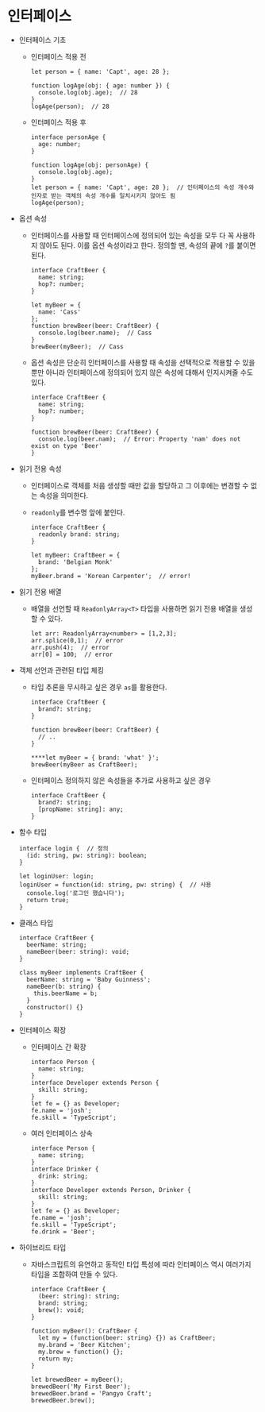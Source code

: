 # 인터페이스

- 인터페이스 기초
    - 인터페이스 적용 전
        
        ```tsx
        let person = { name: 'Capt', age: 28 };
        
        function logAge(obj: { age: number }) {
          console.log(obj.age);  // 28
        }
        logAge(person);  // 28
        ```
        
    - 인터페이스 적용 후
        
        ```tsx
        interface personAge {
          age: number;
        }
        
        function logAge(obj: personAge) {
          console.log(obj.age);
        }
        let person = { name: 'Capt', age: 28 };  // 인터페이스의 속성 개수와 인자로 받는 객체의 속성 개수를 일치시키지 않아도 됨
        logAge(person);
        ```
        
- 옵션 속성
    - 인터페이스를 사용할 때 인터페이스에 정의되어 있는 속성을 모두 다 꼭 사용하지 않아도 된다. 이를 옵션 속성이라고 한다. 정의할 땐, 속성의 끝에 `?`를 붙이면 된다.
        
        ```tsx
        interface CraftBeer {
          name: string;
          hop?: number;  
        }
        
        let myBeer = {
          name: 'Cass'
        };
        function brewBeer(beer: CraftBeer) {
          console.log(beer.name);  // Cass
        }
        brewBeer(myBeer);  // Cass
        ```
        
    - 옵션 속성은 단순히 인터페이스를 사용할 때 속성을 선택적으로 적용할 수 있을 뿐만 아니라 인터페이스에 정의되어 있지 않은 속성에 대해서 인지시켜줄 수도 있다.
        
        ```tsx
        interface CraftBeer {
          name: string;
          hop?: number;
        }
        
        function brewBeer(beer: CraftBeer) {
          console.log(beer.nam);  // Error: Property 'nam' does not exist on type 'Beer'
        }
        ```
        
- 읽기 전용 속성
    - 인터페이스로 객체를 처음 생성할 때만 값을 할당하고 그 이후에는 변경할 수 없는 속성을 의미한다.
    - `readonly`를 변수명 앞에 붙인다.
        
        ```tsx
        interface CraftBeer {
          readonly brand: string;
        }
        
        let myBeer: CraftBeer = {
          brand: 'Belgian Monk'
        };
        myBeer.brand = 'Korean Carpenter';  // error!
        ```
        
- 읽기 전용 배열
    - 배열을 선언할 때 `ReadonlyArray<T>` 타입을 사용하면 읽기 전용 배열을 생성할 수 있다.
        
        ```tsx
        let arr: ReadonlyArray<number> = [1,2,3];
        arr.splice(0,1);  // error
        arr.push(4);  // error
        arr[0] = 100;  // error
        ```
        
- 객체 선언과 관련된 타입 체킹
    - 타입 추론을 무시하고 싶은 경우 `as`를 활용한다.
        
        ```tsx
        interface CraftBeer {
          brand?: string;
        }
        
        function brewBeer(beer: CraftBeer) {
          // ..
        }
        
        ****let myBeer = { brand: 'what' }';
        brewBeer(myBeer as CraftBeer);
        ```
        
    - 인터페이스 정의하지 않은 속성들을 추가로 사용하고 싶은 경우
        
        ```tsx
        interface CraftBeer {
          brand?: string;
          [propName: string]: any;
        }
        ```
        
- 함수 타입
    
    ```tsx
    interface login {  // 정의
      (id: string, pw: string): boolean;
    }
    
    let loginUser: login;
    loginUser = function(id: string, pw: string) {  // 사용
      console.log('로그인 했습니다');
      return true;
    }
    ```
    
- 클래스 타입
    
    ```tsx
    interface CraftBeer {
      beerName: string;
      nameBeer(beer: string): void;
    }
    
    class myBeer implements CraftBeer {
      beerName: string = 'Baby Guinness';
      nameBeer(b: string) {
        this.beerName = b;
      }
      constructor() {}
    }
    ```
    
- 인터페이스 확장
    - 인터페이스 간 확장
        
        ```tsx
        interface Person {
          name: string;
        }
        interface Developer extends Person {
          skill: string;
        }
        let fe = {} as Developer;
        fe.name = 'josh';
        fe.skill = 'TypeScript';
        ```
        
    - 여러 인터페이스 상속
        
        ```tsx
        interface Person {
          name: string;
        }
        interface Drinker {
          drink: string;
        }
        interface Developer extends Person, Drinker {
          skill: string;
        }
        let fe = {} as Developer;
        fe.name = 'josh';
        fe.skill = 'TypeScript';
        fe.drink = 'Beer';
        ```
        
- 하이브리드 타입
    - 자바스크립트의 유연하고 동적인 타입 특성에 따라 인터페이스 역시 여러가지 타입을 조합하여 만들 수 있다.
        
        ```tsx
        interface CraftBeer {
          (beer: string): string;
          brand: string;
          brew(): void;
        }
        
        function myBeer(): CraftBeer {
          let my = (function(beer: string) {}) as CraftBeer;
          my.brand = 'Beer Kitchen';
          my.brew = function() {};
          return my;
        }
        
        let brewedBeer = myBeer();
        brewedBeer('My First Beer');
        brewedBeer.brand = 'Pangyo Craft';
        brewedBeer.brew();
        ```
